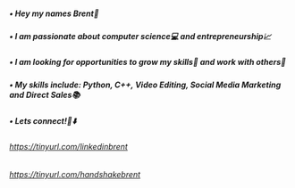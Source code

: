 ##### • Hey my names Brent👋
##### • I am passionate about computer science💻 and entrepreneurship📈
##### • I am looking for opportunities to grow my skills🌱 and work with others👀
##### • My skills include: Python, C++, Video Editing, Social Media Marketing and Direct Sales📚
##### • Lets connect!🤝⬇️
###### https://tinyurl.com/linkedinbrent 
###### https://tinyurl.com/handshakebrent

<!--
**bdbishoff/bdbishoff** is a ✨ _special_ ✨ repository because its `README.md` (this file) appears on your GitHub profile.

Here are some ideas to get you started:

- 🔭 I’m currently working on ...
- 🌱 I’m currently learning ...
- 👯 I’m looking to collaborate on ...
- 🤔 I’m looking for help with ...
- 💬 Ask me about ...
- 📫 How to reach me: ...
- 😄 Pronouns: ...
- ⚡ Fun fact: ...
-->
